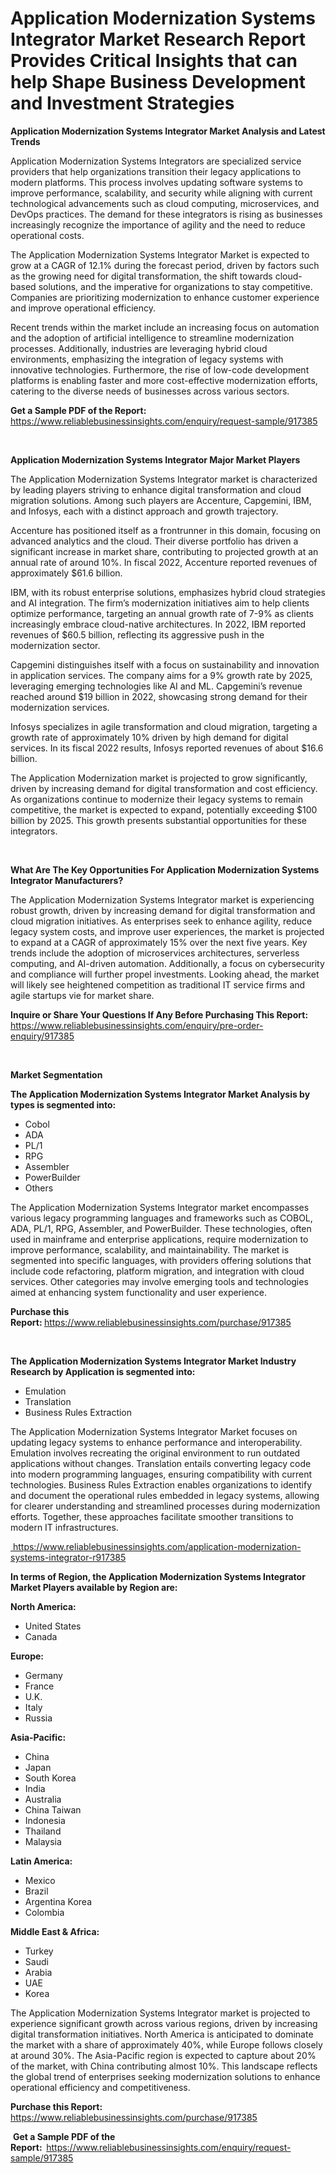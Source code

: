 <p><h1>Application Modernization Systems Integrator Market Research Report Provides Critical Insights that can help Shape Business Development and Investment Strategies</h1></p><p><strong>Application Modernization Systems Integrator Market Analysis and Latest Trends</strong></p>
<p><p>Application Modernization Systems Integrators are specialized service providers that help organizations transition their legacy applications to modern platforms. This process involves updating software systems to improve performance, scalability, and security while aligning with current technological advancements such as cloud computing, microservices, and DevOps practices. The demand for these integrators is rising as businesses increasingly recognize the importance of agility and the need to reduce operational costs.</p><p>The Application Modernization Systems Integrator Market is expected to grow at a CAGR of 12.1% during the forecast period, driven by factors such as the growing need for digital transformation, the shift towards cloud-based solutions, and the imperative for organizations to stay competitive. Companies are prioritizing modernization to enhance customer experience and improve operational efficiency.</p><p>Recent trends within the market include an increasing focus on automation and the adoption of artificial intelligence to streamline modernization processes. Additionally, industries are leveraging hybrid cloud environments, emphasizing the integration of legacy systems with innovative technologies. Furthermore, the rise of low-code development platforms is enabling faster and more cost-effective modernization efforts, catering to the diverse needs of businesses across various sectors.</p></p>
<p><strong>Get a Sample PDF of the Report:&nbsp;</strong> <a href="https://www.reliablebusinessinsights.com/enquiry/request-sample/917385?utm_campaign=2313&utm_medium=2&utm_source=Github&utm_content=ia&utm_term=18042025&utm_id=application-modernization-systems-integrator">https://www.reliablebusinessinsights.com/enquiry/request-sample/917385</a></p>
<p>&nbsp;</p>
<p><strong>Application Modernization Systems Integrator Major Market Players</strong></p>
<p><p>The Application Modernization Systems Integrator market is characterized by leading players striving to enhance digital transformation and cloud migration solutions. Among such players are Accenture, Capgemini, IBM, and Infosys, each with a distinct approach and growth trajectory.</p><p>Accenture has positioned itself as a frontrunner in this domain, focusing on advanced analytics and the cloud. Their diverse portfolio has driven a significant increase in market share, contributing to projected growth at an annual rate of around 10%. In fiscal 2022, Accenture reported revenues of approximately $61.6 billion.</p><p>IBM, with its robust enterprise solutions, emphasizes hybrid cloud strategies and AI integration. The firm’s modernization initiatives aim to help clients optimize performance, targeting an annual growth rate of 7-9% as clients increasingly embrace cloud-native architectures. In 2022, IBM reported revenues of $60.5 billion, reflecting its aggressive push in the modernization sector.</p><p>Capgemini distinguishes itself with a focus on sustainability and innovation in application services. The company aims for a 9% growth rate by 2025, leveraging emerging technologies like AI and ML. Capgemini’s revenue reached around $19 billion in 2022, showcasing strong demand for their modernization services.</p><p>Infosys specializes in agile transformation and cloud migration, targeting a growth rate of approximately 10% driven by high demand for digital services. In its fiscal 2022 results, Infosys reported revenues of about $16.6 billion.</p><p>The Application Modernization market is projected to grow significantly, driven by increasing demand for digital transformation and cost efficiency. As organizations continue to modernize their legacy systems to remain competitive, the market is expected to expand, potentially exceeding $100 billion by 2025. This growth presents substantial opportunities for these integrators.</p></p>
<p>&nbsp;</p>
<p><strong>What Are The Key Opportunities For Application Modernization Systems Integrator Manufacturers?</strong></p>
<p><p>The Application Modernization Systems Integrator market is experiencing robust growth, driven by increasing demand for digital transformation and cloud migration initiatives. As enterprises seek to enhance agility, reduce legacy system costs, and improve user experiences, the market is projected to expand at a CAGR of approximately 15% over the next five years. Key trends include the adoption of microservices architectures, serverless computing, and AI-driven automation. Additionally, a focus on cybersecurity and compliance will further propel investments. Looking ahead, the market will likely see heightened competition as traditional IT service firms and agile startups vie for market share.</p></p>
<p><strong>Inquire or Share Your Questions If Any Before Purchasing This Report:</strong> <a href="https://www.reliablebusinessinsights.com/enquiry/pre-order-enquiry/917385?utm_campaign=2313&utm_medium=2&utm_source=Github&utm_content=ia&utm_term=18042025&utm_id=application-modernization-systems-integrator">https://www.reliablebusinessinsights.com/enquiry/pre-order-enquiry/917385</a></p>
<p>&nbsp;</p>
<p><strong>Market Segmentation</strong></p>
<p><strong>The Application Modernization Systems Integrator Market Analysis by types is segmented into:</strong></p>
<p><ul><li>Cobol</li><li>ADA</li><li>PL/1</li><li>RPG</li><li>Assembler</li><li>PowerBuilder</li><li>Others</li></ul></p>
<p><p>The Application Modernization Systems Integrator market encompasses various legacy programming languages and frameworks such as COBOL, ADA, PL/1, RPG, Assembler, and PowerBuilder. These technologies, often used in mainframe and enterprise applications, require modernization to improve performance, scalability, and maintainability. The market is segmented into specific languages, with providers offering solutions that include code refactoring, platform migration, and integration with cloud services. Other categories may involve emerging tools and technologies aimed at enhancing system functionality and user experience.</p></p>
<p><strong>Purchase this Report:&nbsp;</strong><a href="https://www.reliablebusinessinsights.com/purchase/917385?utm_campaign=2313&utm_medium=2&utm_source=Github&utm_content=ia&utm_term=18042025&utm_id=application-modernization-systems-integrator">https://www.reliablebusinessinsights.com/purchase/917385</a></p>
<p>&nbsp;</p>
<p><strong>The Application Modernization Systems Integrator Market Industry Research by Application is segmented into:</strong></p>
<p><ul><li>Emulation</li><li>Translation</li><li>Business Rules Extraction</li></ul></p>
<p><p>The Application Modernization Systems Integrator Market focuses on updating legacy systems to enhance performance and interoperability. Emulation involves recreating the original environment to run outdated applications without changes. Translation entails converting legacy code into modern programming languages, ensuring compatibility with current technologies. Business Rules Extraction enables organizations to identify and document the operational rules embedded in legacy systems, allowing for clearer understanding and streamlined processes during modernization efforts. Together, these approaches facilitate smoother transitions to modern IT infrastructures.</p></p>
<p><a href="https://www.reliablebusinessinsights.com/application-modernization-systems-integrator-r917385?utm_campaign=2313&utm_medium=2&utm_source=Github&utm_content=ia&utm_term=18042025&utm_id=application-modernization-systems-integrator">&nbsp;https://www.reliablebusinessinsights.com/application-modernization-systems-integrator-r917385</a></p>
<p><strong>In terms of Region, the Application Modernization Systems Integrator Market Players available by Region are:</strong></p>
<p>
    <p> <strong> North America: </strong>
        <ul>
            <li>United States</li>
            <li>Canada</li>
        </ul>
        </p> 
    <p> <strong> Europe: </strong>
        <ul>
            <li>Germany</li>
            <li>France</li>
            <li>U.K.</li>
            <li>Italy</li>
            <li>Russia</li>
        </ul>
        </p> 
    <p> <strong> Asia-Pacific: </strong>
        <ul>
            <li>China</li>
            <li>Japan</li>
            <li>South Korea</li>
            <li>India</li>
            <li>Australia</li>
            <li>China Taiwan</li>
            <li>Indonesia</li>
            <li>Thailand</li>
            <li>Malaysia</li>
        </ul>
        </p> 
    <p> <strong> Latin America: </strong>
        <ul>
            <li>Mexico</li>
            <li>Brazil</li>
            <li>Argentina Korea</li>
            <li>Colombia</li>
        </ul>
        </p> 
    <p> <strong> Middle East & Africa: </strong>
        <ul>
            <li>Turkey</li>
            <li>Saudi</li>
            <li>Arabia</li>
            <li>UAE</li>
            <li>Korea</li>
        </ul>
    </p>
    </p>
<p><p>The Application Modernization Systems Integrator market is projected to experience significant growth across various regions, driven by increasing digital transformation initiatives. North America is anticipated to dominate the market with a share of approximately 40%, while Europe follows closely at around 30%. The Asia-Pacific region is expected to capture about 20% of the market, with China contributing almost 10%. This landscape reflects the global trend of enterprises seeking modernization solutions to enhance operational efficiency and competitiveness.</p></p>
<p><strong>Purchase this Report: </strong><a href="https://www.reliablebusinessinsights.com/purchase/917385?utm_campaign=2313&utm_medium=2&utm_source=Github&utm_content=ia&utm_term=18042025&utm_id=application-modernization-systems-integrator">https://www.reliablebusinessinsights.com/purchase/917385</a></p>
<p>&nbsp;<strong>Get a Sample PDF of the Report:&nbsp;&nbsp;</strong><a href="https://www.reliablebusinessinsights.com/enquiry/request-sample/917385?utm_campaign=2313&utm_medium=2&utm_source=Github&utm_content=ia&utm_term=18042025&utm_id=application-modernization-systems-integrator">https://www.reliablebusinessinsights.com/enquiry/request-sample/917385</a></p>
<p><strong></strong></p>
<p><p></p><p></p><p></p></p>